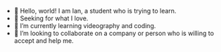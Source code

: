 - 👋 Hello, world! I am Ian, a student who is trying to learn. 
- 👀 Seeking for what I love.
- 🌱 I’m currently learning videography and coding.
- 💞️ I’m looking to collaborate on a company or person who is willing to accept and help me.

<!---
aiiyan01/aiiyan01 is a ✨ special ✨ repository because its `README.md` (this file) appears on your GitHub profile.
You can click the Preview link to take a look at your changes.
--->
